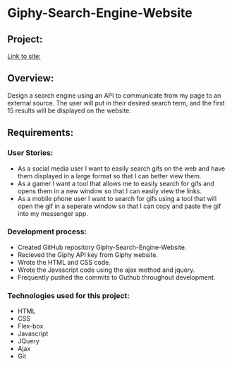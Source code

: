 # Giphy-Search-Engine-Website

## Project: 

[Link to site:](https://weavedawg74.github.io/GIPHY-Search-Engine/)

## Overview:
Design a search engine using an API to communicate from my page to an external source. The user will put in their desired search term, and the first 15 results will be displayed on the website.

## Requirements:

### User Stories:
- As a social media user I want to easily search gifs on the web and have them displayed in a large format so that I can better view them.
- As a gamer I want a tool that allows me to easily search for gifs and opens them in a new window so that I can easily view the links.
- As a mobile phone user I want to search for gifs using a tool that will open the gif in a seperate window so that I can copy and paste the gif into my messenger app.

### Development process:
- Created GitHub repository Giphy-Search-Engine-Website.
- Recieved the Giphy API key from Giphy website.
- Wrote the HTML and CSS code.
- Wrote the Javascript code using the ajax method and jquery.
- Frequently pushed the commits to Guthub throughout development.

### Technologies used for this project:
- HTML
- CSS
- Flex-box
- Javascript
- JQuery
- Ajax
- Git
